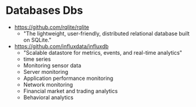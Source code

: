 # Databases Dbs

- https://github.com/rqlite/rqlite
  - "The lightweight, user-friendly, distributed relational database built on SQLite."
- https://github.com/influxdata/influxdb
  - "Scalable datastore for metrics, events, and real-time analytics"
  - time series
  - Monitoring sensor data
  - Server monitoring
  - Application performance monitoring
  - Network monitoring
  - Financial market and trading analytics
  - Behavioral analytics
